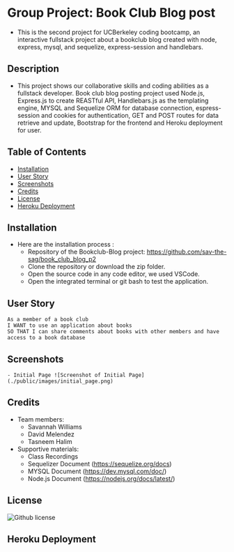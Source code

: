 # Group Project: Book Club Blog post
- This is the second project for UCBerkeley coding bootcamp, an interactive fullstack project about a bookclub blog created with node, express, mysql, and sequelize, express-session and handlebars.
## Description
- This project shows our collaborative skills and coding abilities as a fullstack developer. Book club blog posting project used Node.js, Express.js to create REASTful API, Handlebars.js as the templating engine, MYSQL and Sequelize ORM for database connection, espress-session and cookies for authentication, GET and POST routes for data retrieve and update, Bootstrap for the frontend and Heroku deployment for user.

## Table of Contents
  - [Installation](#installation)
  - [User Story](#user-story)
  - [Screenshots](#screenshots)
  - [Credits](#credits)
  - [License](#license)
  - [Heroku Deployment](#heroku-deployment)

## Installation
- Here are the installation process :
  - Repository of the Bookclub-Blog project:  https://github.com/sav-the-sag/book_club_blog_p2 
  - Clone the repository or download the zip folder.
  - Open the source code in any code editor, we used VSCode.
  - Open the integrated terminal or git bash to test the application.

## User Story 
```
As a member of a book club 
I WANT to use an application about books 
SO THAT I can share comments about books with other members and have access to a book database

```
## Screenshots
    - Initial Page ![Screenshot of Initial Page](./public/images/initial_page.png)
## Credits
- Team members:
  - Savannah Williams
  - David Melendez
  - Tasneem Halim
- Supportive materials:
  - Class Recordings
  - Sequelizer Document (https://sequelize.org/docs)
  - MYSQL Document (https://dev.mysql.com/doc/)
  - Node.js Document (https://nodejs.org/docs/latest/)

## License
 ![Github license](https://img.shields.io/badge/license-MIT-blue.svg) 

## Heroku Deployment

